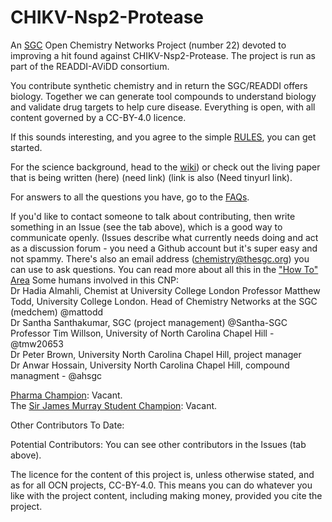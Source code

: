 # CHIKV-Nsp2-Protease

An [SGC]((https://www.thesgc.org/)) Open Chemistry Networks Project (number 22) devoted to improving a hit found against CHIKV-Nsp2-Protease. The project is run as part of the READDI-AViDD consortium.

You contribute synthetic chemistry and in return the SGC/READDI offers biology. Together we can generate tool compounds to understand biology and validate drug targets to help cure disease. Everything is open, with all content governed by a CC-BY-4.0 licence.

If this sounds interesting, and you agree to the simple [RULES](https://www.thesgc.org/sgc-open-chemistry-networks/terms-of-use), you can get started.

For the science background, head to the [wiki](https://github.com/StructuralGenomicsConsortium/CNP22-CHIKV-Nsp2-Protease/wiki)) or check out the living paper that is being written (here) (need link) (link is also (Need tinyurl link).

For answers to all the questions you have, go to the [FAQs](https://www.thesgc.org/sgc-open-chemistry-networks/faq).

If you'd like to contact someone to talk about contributing, then write something in an Issue (see the tab above), which is a good way to communicate openly. (Issues describe what currently needs doing and act as a discussion forum - you need a Github account but it's super easy and not spammy. There's also an email address (chemistry@thesgc.org) you can use to ask questions. You can read more about all this in the ["How To" Area](https://github.com/StructuralGenomicsConsortium/Chemistry_TechOps_HowTo/wiki)
Some humans involved in this CNP:  
Dr Hadia Almahli, Chemist at University College London
Professor Matthew Todd, University College London. Head of Chemistry Networks at the SGC (medchem) @mattodd  
Dr Santha Santhakumar, SGC (project management) @Santha-SGC   
Professor Tim Willson, University of North Carolina Chapel Hill - @tmw20653   
Dr Peter Brown, University North Carolina Chapel Hill, project manager     
Dr Anwar Hossain, University North Carolina Chapel Hill, compound managment - @ahsgc
 

[Pharma Champion](https://github.com/StructuralGenomicsConsortium/Chemistry_TechOps_HowTo/wiki/Pharma-Industry-Champions): Vacant.    
The [Sir James Murray Student Champion](https://www.thesgc.org/sgc-open-chemistry-networks/champions-program): Vacant.  

Other Contributors To Date:  


Potential Contributors:
You can see other contributors in the Issues (tab above).

The licence for the content of this project is, unless otherwise stated, and as for all OCN projects, CC-BY-4.0. This means you can do whatever you like with the project content, including making money, provided you cite the project.

